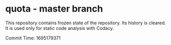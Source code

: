 # quota - master branch

This repository contains frozen state of the repository.
Its history is cleared. It is used only for static code
analysis with Codacy.

Commit Time: 1695179371